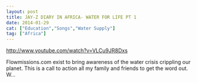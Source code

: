 ```yaml
---
layout: post
title: JAY-Z DIARY IN AFRICA- WATER FOR LIFE PT 1
date: 2014-01-29
cat: ["Education","Songs","Water Supply"]
tag: ["Africa"]
---
```


http://www.youtube.com/watch?v=VLCu9JR8Dxs  

Flowmissions.com exist to bring awareness of the water crisis crippling our planet. This is a call to action all my family and friends to get the word out. W...